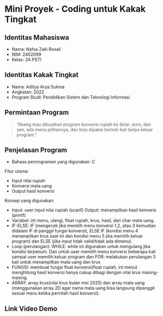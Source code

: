 # Mini Proyek - Coding untuk Kakak Tingkat

## Identitas Mahasiswa
- Nama: Nafsa Zaki Rosali
- NIM: 2402099
- Kelas: 2A PSTI
  
## Identitas Kakak Tingkat
- Nama: Aditya Arya Sukma
- Angkatan: 2022
- Program Studi: Pendidikan Sistem dan Teknologi Informasi
  
## Permintaan Program
> “Akang mau dibuatkan program konversi rupiah ke dolar, euro, dan yen, ada menu pilihannya, dan bisa dipakai berkali-kali tanpa keluar program.”

## Penjelasan Program
- Bahasa pemrograman yang digunakan: C

Fitur utama:
- Input nilai rupiah
- Konversi mata uang
- Output hasil konversi
   
Konsep yang digunakan:
- Input: user input nilai rupiah (scanf) Output: menampilkan hasil konversi (printf)
- Variabel: int menu, ulangi, float rupiah, krus, hasil, dan char mata uang.
- IF-ELSE: IF (mengecek jika memilih menu konversi 1,2, atau 3 kemudian didalam IF di panggil fungsi konversi), ELSE IF (kondisi menu 4 menampilkan krus saat ini dan kondisi menu 5 jika memilih keluar program) dan ELSE (jika input tidak valid/tidak ada dimenu).
- Loop (perulangan): WHILE: while ini digunakan untuk mengulang jika kondisi terpenuhi. Dan untuk user memilih menu konversi beberapa kali sampai user memilih keluar program dan FOR: melakukan perulangan 3 kali untuk menampilkan mata uang dan krus 
- FUNGSI: membuat fungsi float konversi(float rupiah, int menu) menghitung hasil konversi hanya cukup dibagi dengan nilai krus masing-masing.
- ARRAY: array krus(nilai krus bulan mei 2025) dan array mata uang (menggunakan array 2D agar nama mata uang bisa langsung dipanggil sesuai menu ketika perintah hasil konversi).
   
## Link Video Demo
